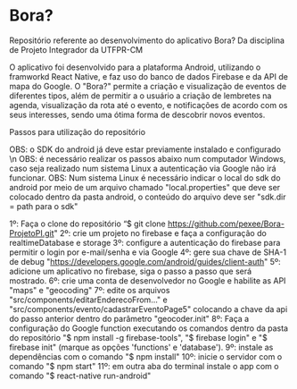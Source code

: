 # Bora?

Repositório referente ao desenvolvimento do aplicativo Bora? Da disciplina de Projeto Integrador da UTFPR-CM

O aplicativo foi desenvolvido para a plataforma Android, utilizando o framworkd React Native, e faz uso do banco de dados Firebase e da API de mapa do Google.
O "Bora?" permite a criação e visualização de eventos de diferentes tipos, além de permitir a o usuário a criação de lembretes na agenda, visualização da rota até o evento, e notificações de acordo com os seus interesses, sendo uma ótima forma de descobrir novos eventos.


Passos para utilização do repositório

OBS: o SDK do android já deve estar previamente instalado e configurado \n
OBS: é necessário realizar os passos abaixo num computador Windows, caso seja realizado num sistema Linux a autenticação via Google não irá funcionar.
OBS: Num sistema Linux é necessário indicar o local do sdk do android por meio de um arquivo chamado "local.properties" que deve ser colocado dentro da pasta android, o conteúdo do arquivo deve ser "sdk.dir = path para o sdk"

1º: Faça o clone do repositório “$ git clone https://github.com/pexee/Bora-ProjetoPI.git"
2º: crie um projeto no firebase e faça a configuração do realtimeDatabase e storage
3º: configure a autenticação do firebase para permitir o login por e-mail/senha e via Google
4º: gere sua chave de SHA-1 de debug "https://developers.google.com/android/guides/client-auth"
5º: adicione um aplicativo no firebase, siga o passo a passo que será mostrado.
6º: crie uma conta de desenvolvedor no Google e habilite as API "maps" e "geocoding"
7º: edite os arquivos "src/components/editarEnderecoFrom..." e "src/components/evento/cadastrarEventoPage5" colocando a chave da api do passo anterior dentro do parâmetro "geocoder.init"
8º: Faça a configuração do Google function executando os comandos dentro da pasta do repositório "$ npm install -g firebase-tools", "$ firebase login" e "$ firebase init" (marque as opções 'functions' e 'database').
9º: instale as dependências com o comando "$ npm install"
10º: inicie o servidor com o comando "$ npm start"
11º: em outra aba do terminal instale o app com o comando "$ react-native run-android"
